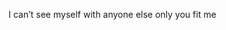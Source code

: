  <!DOCTYPE html>
<html lang="en">
<head>
    <meta charset="UTF-8">
    <meta name="viewport" content="width=device-width, initial-scale=1.0">
    <title>Your Website Title</title>
</head>
<body>
    <div>
        <p>I can’t see myself with anyone else only you fit me</p>
    </div>
</body>
</html>

